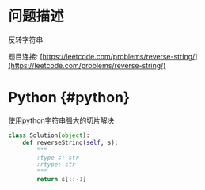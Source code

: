 # 问题描述

反转字符串

题目连接: [https://leetcode.com/problems/reverse-string/](https://leetcode.com/problems/reverse-string/)



# Python {#python}

使用python字符串强大的切片解决

```py
class Solution(object):
    def reverseString(self, s):
        """
        :type s: str
        :rtype: str
        """
        return s[::-1]
```





